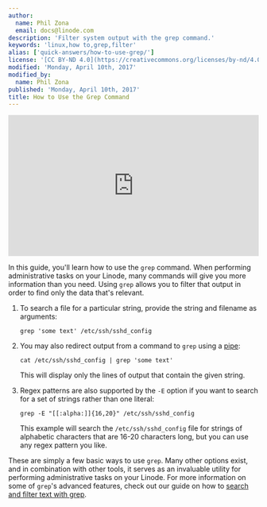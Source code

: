 ```yaml
---
author:
  name: Phil Zona
  email: docs@linode.com
description: 'Filter system output with the grep command.'
keywords: 'linux,how to,grep,filter'
alias: ['quick-answers/how-to-use-grep/']
license: '[CC BY-ND 4.0](https://creativecommons.org/licenses/by-nd/4.0)'
modified: 'Monday, April 10th, 2017'
modified_by:
  name: Phil Zona
published: 'Monday, April 10th, 2017'
title: How to Use the Grep Command
---
```


<div class="wistia_responsive_padding" style="padding:56.25% 0 0 0;position:relative;"><div class="wistia_responsive_wrapper" style="height:100%;left:0;position:absolute;top:0;width:100%;"><iframe src="https://fast.wistia.net/embed/iframe/pz2xgdch29?videoFoam=true" title="Linode - How to use the grep command" allowtransparency="true" frameborder="0" scrolling="no" class="wistia_embed" name="wistia_embed" allowfullscreen mozallowfullscreen webkitallowfullscreen oallowfullscreen msallowfullscreen width="100%" height="100%"></iframe></div></div>

In this guide, you'll learn how to use the `grep` command. When performing administrative tasks on your Linode, many commands will give you more information than you need. Using `grep` allows you to filter that output in order to find only the data that's relevant.

1.  To search a file for a particular string, provide the string and filename as arguments:

        grep 'some text' /etc/ssh/sshd_config

2.  You may also redirect output from a command to `grep` using a [pipe](http://man7.org/linux/man-pages/man2/pipe.2.html):

        cat /etc/ssh/sshd_config | grep 'some text'

    This will display only the lines of output that contain the given string.

3.  Regex patterns are also supported by the `-E` option if you want to search for a set of strings rather than one literal:

        grep -E "[[:alpha:]]{16,20}" /etc/ssh/sshd_config

    This example will search the `/etc/ssh/sshd_config` file for strings of alphabetic characters that are 16-20 characters long, but you can use any regex pattern you like.

These are simply a few basic ways to use `grep`. Many other options exist, and in combination with other tools, it serves as an invaluable utility for performing administrative tasks on your Linode. For more information on some of `grep`'s advanced features, check out our guide on how to [search and filter text with grep](/docs/tools-reference/search-and-filter-text-with-grep).
